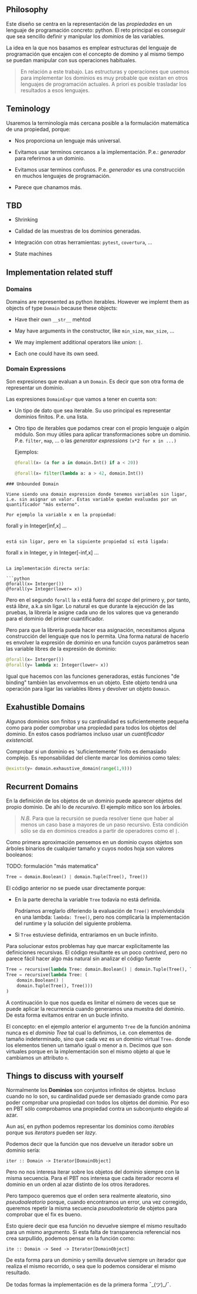 ## Philosophy

Este diseño se centra en la representación de las _propiedades_ en un
lenguaje de programación concreto: python. El reto principal es
conseguir que sea sencillo definir y manipular los _dominios_ de las
variables.

La idea en la que nos basamos es emplear estructuras del lenguaje de
programación que encajen con el concepto de domino y al mismo tiempo
se puedan manipular con sus operaciones habituales.


> En relación a este trabajo. Las estructuras y operaciones que usemos
> para implementar los dominios es muy probable que existan en otros
> lenguajes de programación actuales. A priori es posible trasladar
> los resultados a esos lenguajes.


## Teminology

Usaremos la terminología más cercana posible a la formulación
matemática de una propiedad, porque:

  - Nos proporciona un lenguaje más universal.
  
  - Evitamos usar terminos cercanos a la implementación. P.e.:
    _generador_ para referirnos a un dominio.
        
  - Evitamos usar terminos confusos. P.e. _generador_ es una
    construcción en muchos lenguajes de programación.
  
  - Parece que chanamos más.
  
  


## TBD

  - Shrinking
  
  - Calidad de las muestras de los dominios generadas.
  
  - Integración con otras herramientas: `pytest`, `covertura`, ...
  
  - State machines
  


## Implementation related stuff

### Domains

Domains are represented as python iterables. However we implemt them
as objects of type `Domain` because these objects:

  - Have their own `__str__` mehtod
  
  - May have arguments in the constructor, like `min_size`,
    `max_size`, ...
	
  - We may implement additional operators like _union_: `|`.
  
  - Each one could have its own seed.
  

### Domain Expressions

Son expresiones que evaluan a un `Domain`. Es decir que son otra forma
de representar un dominio.

Las expresiones `DomainExpr` que vamos a tener en cuenta son:

- Un tipo de dato que sea iterable. Su uso principal es
  representar dominios finitos. P.e. una lista.

- Otro tipo de iterables que podamos crear con el propio lenguaje o
  algún módulo. Son muy útiles para aplicar transformaciones sobre un
  dominio. P.e. `filter`, `map`, ... o las _generator expressions_
  `(x*2 for x in ...) `

  Ejemplos:

  ```python
  @forall(x= (a for a in domain.Int() if a < 20))

  @forall(x= filter(lambda a: a > 42, domain.Int())

```
### Unbounded Domain

Viene siendo una domain expression donde tenemos variables sin ligar,
i.e. sin asignar un valor. Estas variable quedan evaluadas por un
quantificador "más externo".

Por ejemplo la variable x en la propiedad:

```
forall y in Integer[inf,x] ...
```

está sin ligar, pero en la siguiente propiedad sí está ligada:

```
forall x in Integer, y in Integer[-inf,x] ...
```

La implementación directa sería:

```python
@forall(x= Interger())
@forall(y= Integer(lower= x))
```

Pero en el segundo `forall` la `x` está fuera del _scope_ del primero
y, por tanto, está _libre_, a.k.a sin ligar. Lo natural es que durante
la ejecución de las pruebas, la librería le asigne cada uno de los
valores que va generando para el dominio del primer cuantificador.

Pero para que la librería pueda hacer esa asignación, necesitamos
alguna construcción del lenguaje que nos lo permita. Una forma natural
de hacerlo es envolver la expresión de dominio en una función cuyos
parámetros sean las variable libres de la expresión de dominio:

```python
@forall(x= Interger())
@forall(y= lambda x: Integer(lower= x))
```

Igual que hacemos con las funciones generadoras, estás funciones "de
binding" también las envolvermos en un objeto. Este objeto tendrá una
operación para ligar las variables libres y devolver un objeto
`Domain`.


## Exahustible Domains

Algunos dominios son finitos y su cardinalidad es suficientemente
pequeña como para poder comprobar una propiedad para todos los objetos
del dominio. En estos casos podríamos incluso usar un _cuantificador
existencial_.

Comprobar si un dominio es 'suficientemente' finito es demasiado
complejo. Es reponsabilidad del cliente marcar los dominios como tales:

```python
@exists(y= domain.exhaustive_domain(range(1,9)))
```

## Recurrent Domains

En la definición de los objetos de un dominio puede aparecer objetos
del propio dominio. De ahí lo de _recursivo_. El ejemplo mítico son
los árboles.

> _N.B._ Para que la recursión se pueda resolver tiene que haber al
> menos un caso base a mayores de un paso recursivo. Esta condición
> sólo se da en dominios creados a partir de operadores como el `|`.

Como primera aproximación pensemos en un dominio cuyos objetos son
árboles binarios de cualquier tamaño y cuyos nodos hoja son valores
booleanos:

TODO: formulación "más matematica"

```python
Tree = domain.Boolean() | domain.Tuple(Tree(), Tree())
```

El código anterior no se puede usar directamente porque:

- En la parte derecha la variable `Tree` todavía no está definida.

  Podríamos arreglarlo diferiendo la evaluación de `Tree()`
  envolviendola en una lambda: `lambda: Tree()`, pero nos complicaría
  la implementación del runtime y la solución del siguiente problema.

- Si `Tree` estuviese definida, entraríamos en un bucle infinito.

Para solucionar estos problemas hay que marcar explicitamente las
definiciones recursivas. El código resultante es un poco _contrived_,
pero no parece fácil hacer algo más natural sin analizar el código
fuente

```python
Tree = recursive(lambda Tree: domain.Boolean() | domain.Tuple(Tree(), Tree()))
Tree = recursive(lambda Tree: (
    domain.Boolean() |
    domain.Tuple(Tree(), Tree()))
)
```

A continuación lo que nos queda es limitar el número de veces que se
puede aplicar la recurrencia cuando generamos una muestra del
dominio. De esta forma evitamos entrar en un bucle infinito.

El concepto: en el ejemplo anterior el argumento `Tree` de la función
anónima nunca es el _dominio Tree_ tal cual lo definimos, i.e. con
elementos de tamaño indeterminado, sino que cada vez es un dominio
virtual `Treeₙ` donde los elementos tienen un tamaño igual o menor a
n.  Decimos que son virtuales porque en la implementación son el mismo
objeto al que le cambiamos un attributo `n`.


## Things to discuss with yourself

Normalmente los __Dominios__ son conjuntos infinitos de objetos.
Incluso cuando no lo son, su cardinalidad puede ser demasiado grande
como para poder comprobar una propiedad con todos los objetos del
dominio. Por eso en PBT sólo comprobamos una propiedad contra un
subconjunto elegido al azar.

Aun así, en python podemos representar los dominios como _iterables_
porque sus _iterators_ pueden ser _lazy_.

Podemos decir que la función que nos devuelve un iterador sobre
un dominio sería:

```
iter :: Domain -> Iterator[DomainObject]
```

Pero no nos interesa iterar sobre los objetos del dominio siempre con
la misma secuencia. Para el PBT nos interesa que cada iterador recorra
el dominio en un orden al azar distinto de los otros iteradores.

Pero tampoco queremos que el orden sera realmente aleatorio, sino
_pseudoaleatorio_ porque, cuando encontramos un error, una vez
corregido, queremos repetir la misma secuencia _pseudoaleatoria_ de
objetos para comprobar que el fix es bueno.

Esto quiere decir que esa función no devuelve siempre el mismo
resultado para un mismo argumento.  Si esta falta de transparencia
referencial nos crea sarpullido, podemos pensar en la función como:

```
ite :: Domain -> Seed -> Iterator[DomainObject]
```

De esta forma para un dominio y semilla devuelve siempre un iterador
que realiza el mismo recorrido, o sea que lo podemos considerar el
mismo resultado.

De todas formas la implementación es de la primera forma ¯\_(ツ)_/¯.
